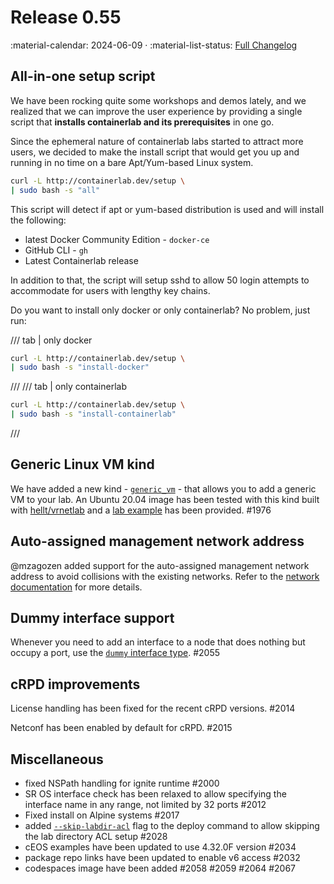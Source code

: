 # Release 0.55

:material-calendar: 2024-06-09 · :material-list-status: [Full Changelog](https://github.com/srl-labs/containerlab/releases)

## All-in-one setup script

We have been rocking quite some workshops and demos lately, and we realized that we can improve the user experience by providing a single script that **installs containerlab and its prerequisites** in one go.

Since the ephemeral nature of containerlab labs started to attract more users, we decided to make the install script that would get you up and running in no time on a bare Apt/Yum-based Linux system.

```bash
curl -L http://containerlab.dev/setup \
| sudo bash -s "all"
```

This script will detect if apt or yum-based distribution is used and will install the following:

- latest Docker Community Edition - `docker-ce`
- GitHub CLI - `gh`
- Latest Containerlab release

In addition to that, the script will setup sshd to allow 50 login attempts to accommodate for users with lengthy key chains.

Do you want to install only docker or only containerlab? No problem, just run:

/// tab | only docker

```bash
curl -L http://containerlab.dev/setup \
| sudo bash -s "install-docker"
```

///
/// tab | only containerlab

```bash
curl -L http://containerlab.dev/setup \
| sudo bash -s "install-containerlab"
```

///

## Generic Linux VM kind

We have added a new kind - [`generic_vm`](../manual/kinds/generic_vm.md) - that allows you to add a generic VM to your lab. An Ubuntu 20.04 image has been tested with this kind built with [hellt/vrnetlab](https://github.com/hellt/vrnetlab/tree/master/ubuntu) and a [lab example](../lab-examples/generic_vm01.md) has been provided. #1976

## Auto-assigned management network address

@mzagozen added support for the auto-assigned management network address to avoid collisions with the existing networks. Refer to the [network documentation](../manual/network.md#auto-assigned-addresses) for more details.

## Dummy interface support

Whenever you need to add an interface to a node that does nothing but occupy a port, use the [`dummy` interface type](../manual/topo-def-file.md#dummy). #2055

## cRPD improvements

License handling has been fixed for the recent cRPD versions. #2014

Netconf has been enabled by default for cRPD. #2015

## Miscellaneous

- fixed NSPath handling for ignite runtime #2000
- SR OS interface check has been relaxed to allow specifying the interface name in any range, not limited by 32 ports #2012
- Fixed install on Alpine systems #2017
- added [`--skip-labdir-acl`](../cmd/deploy.md#skip-labdir-acl) flag to the deploy command to allow skipping the lab directory ACL setup #2028
- cEOS examples have been updated to use 4.32.0F version #2034
- package repo links have been updated to enable v6 access #2032
- codespaces image have been added #2058 #2059 #2064 #2067
